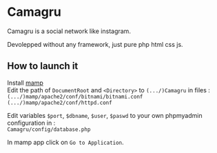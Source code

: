 # Camagru  

Camagru is a social network like instagram.

Devolepped without any framework, just pure php html css js.  

## How to launch it  

Install [mamp](https://www.mamp.info/en/downloads/)   
Edit the path of `DocumentRoot` and `<Directory>` to `(.../)Camagru` in files :  
`(.../)mamp/apache2/conf/bitnami/bitnami.conf`  
`(.../)mamp/apache2/conf/httpd.conf`  
  
Edit variables `$port`, `$dbname`, `$user`, `$paswd` to your own phpmyadmin configuration in :  
`Camagru/config/database.php`  


In mamp app click on `Go to Application`.
